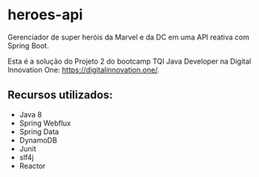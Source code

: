 # heroes-api
Gerenciador de super heróis da Marvel e da DC em uma API reativa com Spring Boot.

Esta é a solução do Projeto 2 do bootcamp TQI Java Developer na Digital Innovation One:
https://digitalinnovation.one/.

## Recursos utilizados:
- Java 8
- Spring Webflux
- Spring Data
- DynamoDB
- Junit
- slf4j
- Reactor
